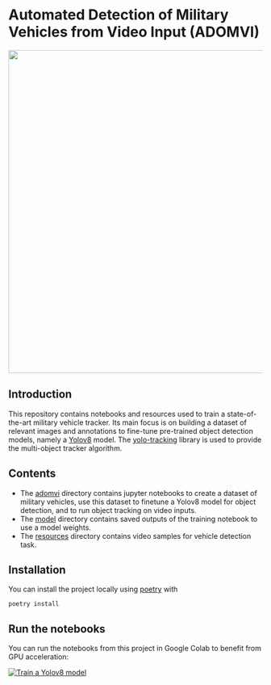 # Automated Detection of Military Vehicles from Video Input (ADOMVI)

<div align="center">
  <img src="resources/video_tracking.gif" width="640"/>
</div>

## Introduction

This repository contains notebooks and resources used to train a state-of-the-art military vehicle tracker. Its main focus is on building a dataset of relevant images and annotations to fine-tune pre-trained object detection models, namely a [Yolov8](https://github.com/ultralytics) model. The [yolo-tracking](https://github.com/mikel-brostrom/yolo_tracking) library is used to provide the multi-object tracker algorithm.

## Contents

- The [adomvi](./adomvi/) directory contains jupyter notebooks to create a dataset of military vehicles, use this dataset to finetune a Yolov8 model for object detection, and to run object tracking on video inputs.
- The [model](./models/) directory contains saved outputs of the training notebook to use a model weights.
- The [resources](./resources/) directory contains video samples for vehicle detection task.

## Installation

You can install the project locally using [poetry](https://python-poetry.org/) with

```console
poetry install
```

## Run the notebooks

You can run the notebooks from this project in Google Colab to benefit from GPU acceleration:

<a target="_blank" href="https://colab.research.google.com/github/jonasrenault/adomvi/blob/main/adomvi/TankDetectionYolov8Train.ipynb">
  <img src="https://colab.research.google.com/assets/colab-badge.svg" alt="Train a Yolov8 model"/>
</a>
